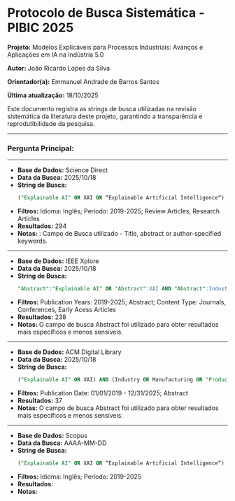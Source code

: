 # Protocolo de Busca Sistemática - PIBIC 2025

**Projeto:** Modelos Explicáveis para Processos Industriais: Avanços e Aplicações em IA na Indústria 5.0

**Autor:** João Ricardo Lopes da Silva

**Orientador(a):** Emmanuel Andrade de Barros Santos

**Última atualização:** 18/10/2025

Este documento registra as strings de busca utilizadas na revisão sistemática da literatura deste projeto, garantindo a transparência e reprodutibilidade da pesquisa.

---

### Pergunta Principal: 

---


-   **Base de Dados:** Science Direct
-   **Data da Busca:** 2025/10/18
-   **String de Busca:**
    ```sql
    ("Explainable AI" OR XAI OR “Explainable Artificial Intelligence“) AND (Industry OR Manufacturing OR "Production Process" OR “Industry 4.0” OR “Industry 5.0” OR “industrial process”)
    ```
-   **Filtros:** Idioma: Inglês; Período: 2019-2025; Review Articles, Research Articles
-   **Resultados:** 294
-   **Notas:** : Campo de Busca utilizado - Title, abstract or author-specified keywords.

---


-   **Base de Dados:** IEEE Xplore
-   **Data da Busca:** 2025/10/18
-   **String de Busca:**
    ```sql
    "Abstract":"Explainable AI" OR "Abstract":XAI AND "Abstract":Industry OR "Abstract":Manufacturing OR "Abstract":"Production Process*" OR "Abstract":"Industry 4.0" OR "Abstract":"Industry 5.0"
    ```
-   **Filtros:** Publication Years: 2019-2025; Abstract; Content Type: Journals, Conferences, Early Acess Articles
-   **Resultados:** 238
-   **Notas:** O campo de busca Abstract foi utilizado para obter resultados mais específicos e menos sensíveis.

---


-   **Base de Dados:** ACM Digital Library
-   **Data da Busca:** 2025/10/18
-   **String de Busca:**
    ```sql
    ("Explainable AI" OR XAI) AND (Industry OR Manufacturing OR "Production Process*" OR "Industry 4.0" OR "Industry 5.0")
    ```
-   **Filtros:** Publication Date: 01/01/2019 - 12/31/2025; Abstract
-   **Resultados:** 37
-   **Notas:** O campo de busca Abstract foi utilizado para obter resultados mais específicos e menos sensíveis.

---


-   **Base de Dados:** Scopus
-   **Data da Busca:** AAAA-MM-DD
-   **String de Busca:**
    ```sql
    ("Explainable AI" OR XAI OR “Explainable Artificial Intelligence“) AND (Industry OR Manufacturing OR "Production Process*" OR “Industry 4.0” OR “Industry 5.0” OR “industrial process”)
    ```
-   **Filtros:** Idioma: Inglês; Período: 2019-2025
-   **Resultados:** 
-   **Notas:** 

